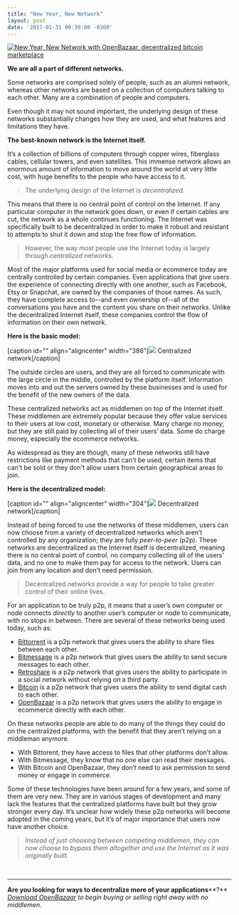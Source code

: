 ```yaml
---
title: "New Year, New Network" 
layout: post
date: '2017-01-31 00:30:00 -0300'
---
```

        
[![New Year, New Network with OpenBazaar, decentralized bitcoin marketplace](New-Year-New-Network-with-OpenBazaar.png)](New-Year-New-Network-with-OpenBazaar.png)

**We are all a part of different networks.**

Some networks are comprised solely of people, such as an alumni network, whereas other networks are based on a collection of computers talking to each other. Many are a combination of people and computers.

Even though it may not sound important, the underlying design of these networks substantially changes how they are used, and what features and limitations they have.

**The best-known network is the Internet itself.**

It’s a collection of billions of computers through copper wires, fiberglass cables, cellular towers, and even satellites. This immense network allows an enormous amount of information to move around the world at very little cost, with huge benefits to the people who have access to it.

> The underlying design of the Internet is _decentralized_.

This means that there is no central point of control on the Internet. If any particular computer in the network goes down, or even if certain cables are cut, the network as a whole continues functioning. The Internet was specifically built to be decentralized in order to make it robust and resistant to attempts to shut it down and stop the free flow of information.

> However, the way most people use the Internet today is largely through _centralized_ networks.

Most of the major platforms used for social media or ecommerce today are centrally controlled by certain companies. Even applications that give users the experience of connecting directly with one another, such as Facebook, Etsy or Snapchat, are owned by the companies of those names. As such, they have complete access to--and even ownership of--all of the conversations you have and the content you share on their networks. Unlike the decentralized Internet itself, these companies control the flow of information on their own network.

**Here is the basic model:**

\[caption id="" align="aligncenter" width="386"\]![](https://cdn-images-1.medium.com/max/800/1*_uQF1iVsKj7roVtJtHI79w.png) Centralized network\[/caption\]

The outside circles are users, and they are all forced to communicate with the large circle in the middle, controlled by the platform itself. Information moves into and out the servers owned by these businesses and is used for the benefit of the new owners of the data.

These centralized networks act as middlemen on top of the Internet itself. These middlemen are extremely popular because they offer value services to their users at low cost, monetary or otherwise. Many charge no money, but they are still paid by collecting all of their users’ data. Some do charge money, especially the ecommerce networks.

As widespread as they are though, many of these networks still have restrictions like payment methods that can't be used, certain items that can't be sold or they don't allow users from certain geographical areas to join.

**Here is the decentralized model:**

\[caption id="" align="aligncenter" width="304"\]![](https://cdn-images-1.medium.com/max/800/1*8R84bsatH99_D7z_8mz4DA.png) Decentralized network\[/caption\]

Instead of being forced to use the networks of these middlemen, users can now choose from a variety of decentralized networks which aren’t controlled by any organization; they are fully _peer-to-peer_ (p2p). These networks are decentralized as the Internet itself is decentralized, meaning there is no central point of control, no company collecting all of the users’ data, and no one to make them pay for access to the network. Users can join from any location and don't need permission.

> Decentralized networks provide a way for people to take greater control of their online lives.

For an application to be truly p2p, it means that a user’s own computer or node connects _directly_ to another user’s computer or node to communicate, with no stops in between. There are several of these networks being used today, such as:

*   [Bittorrent](http://www.bittorrent.com/) is a p2p network that gives users the ability to share files between each other.
*   [Bitmessage](https://bitmessage.org/wiki/Main_Page) is a p2p network that gives users the ability to send secure messages to each other.
*   [Retroshare](http://retroshare.net/) is a p2p network that gives users the ability to participate in a social network without relying on a third party.
*   [Bitcoin](https://bitcoin.org/en/) is a p2p network that gives users the ability to send digital cash to each other.
*   [OpenBazaar](https://openbazaar.org/) is a p2p network that gives users the ability to engage in ecommerce directly with each other.

On these networks people are able to do many of the things they could do on the centralized platforms, with the benefit that they aren’t relying on a middleman anymore.

*   With Bittorent, they have access to files that other platforms don’t allow.
*   With Bitmessage, they know that no one else can read their messages.
*   With Bitcoin and OpenBazaar, they don’t need to ask permission to send money or engage in commerce.

Some of these technologies have been around for a few years, and some of them are very new. They are in various stages of development and many lack the features that the centralized platforms have built but they grow stronger every day. It’s unclear how widely these p2p networks will become adopted in the coming years, but it’s of major importance that users now have another choice.

> _Instead of just choosing between competing middlemen, they can now choose to bypass them altogether and use the Internet as it was originally built._

 

* * *

**Are you looking for ways to decentralize more of your applications****?** _[Download OpenBazaar](http://openbazaar.org/) to begin buying or selling right away with no middlemen._